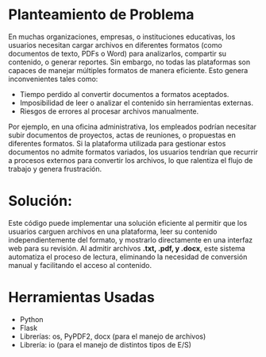 # Planteamiento de Problema
En muchas organizaciones, empresas, o instituciones educativas, los usuarios necesitan cargar archivos en diferentes formatos (como documentos de texto, PDFs o Word) para analizarlos, compartir su contenido, o generar reportes. Sin embargo, no todas las plataformas son capaces de manejar múltiples formatos de manera eficiente. Esto genera inconvenientes tales como:
- Tiempo perdido al convertir documentos a formatos aceptados.
- Imposibilidad de leer o analizar el contenido sin herramientas externas.
- Riesgos de errores al procesar archivos manualmente.

Por ejemplo, en una oficina administrativa, los empleados podrían necesitar subir documentos de proyectos, actas de reuniones, o propuestas en diferentes formatos. Si la plataforma utilizada para gestionar estos documentos no admite formatos variados, los usuarios tendrían que recurrir a procesos externos para convertir los archivos, lo que ralentiza el flujo de trabajo y genera frustración.

# Solución:
Este código puede implementar una solución eficiente al permitir que los usuarios carguen archivos en una plataforma, leer su contenido independientemente del formato, y mostrarlo directamente en una interfaz web para su revisión. Al admitir archivos **.txt, .pdf, y .docx**, este sistema automatiza el proceso de lectura, eliminando la necesidad de conversión manual y facilitando el acceso al contenido.

# Herramientas Usadas
- Python
- Flask
- Librerías:  os, PyPDF2, docx (para el manejo de archivos)
- Librería: io (para el manejo de distintos tipos de E/S)
